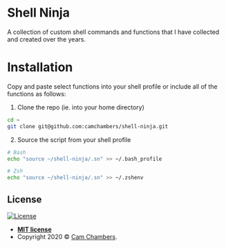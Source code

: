 # Shell Ninja
A collection of custom shell commands and functions that I have collected and created over the years. 

# Installation

Copy and paste select functions into your shell profile or include all of the functions as follows:

1. Clone the repo (ie. into your home directory)
```bash
cd ~
git clone git@github.com:camchambers/shell-ninja.git
```

2. Source the script from your shell profile

```bash
# Bash
echo "source ~/shell-ninja/.sn" >> ~/.bash_profile
```

```bash
# Zsh
echo "source ~/shell-ninja/.sn" >> ~/.zshenv
```
## License

[![License](http://img.shields.io/:license-mit-blue.svg?style=flat-square)](http://badges.mit-license.org)

- **[MIT license](http://opensource.org/licenses/mit-license.php)**
- Copyright 2020 © <a href="https://www.camchambers.com" target="_blank">Cam Chambers</a>.
